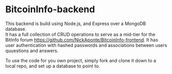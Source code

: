 # BitcoinInfo-backend

This backend is build using Node.js, and Express over a MongoDB database.  
It has a full collection  of  CRUD operations to serve as a mid-tier for the BitInfo forum https://github.com/NickAponte/BitcoinInfo-frontend. 
It has user authentication with hashed passwords and associations between users quuestions and answers.  

To use the code for you own project, simply fork and clone it down to a local repo, and set up a database to point to.   
